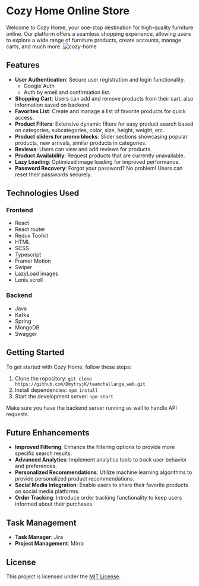 # Cozy Home Online Store

Welcome to Cozy Home, your one-stop destination for high-quality furniture online. Our platform offers a seamless shopping experience, allowing users to explore a wide range of furniture products, create accounts, manage carts, and much more.
![cozy-home](https://github.com/DmytryjK/teamchallange_web/assets/48493462/ebe91b39-1974-4503-9d86-51b681fd9dba)

## Features

- **User Authentication**: Secure user registration and login functionality. 
    - Google Auth
    - Auth by emeil and confirmation list.
- **Shopping Cart**: Users can add and remove products from their cart, also information saved on backend.
- **Favorites List**: Create and manage a list of favorite products for quick access.
- **Product Filters**: Extensive dynamic filters for easy product search based on categories, subcategories, color, size, height, weight, etc.
- **Product sliders for promo blocks**: Slider sections showcasing popular products, new arrivals, similar products in categories.
- **Reviews**: Users can view and add reviews for products.
- **Product Availability**: Request products that are currently unavailable.
- **Lazy Loading**: Optimized image loading for improved performance.
- **Password Recovery**: Forgot your password? No problem! Users can reset their passwords securely.

## Technologies Used

### Frontend
- React
- React router
- Redux Toolkit
- HTML
- SCSS
- Typescript
- Framer Motion
- Swiper
- LazyLoad images
- Lenis scroll

### Backend
- Java
- Kafka
- Spring
- MongoDB
- Swagger

## Getting Started

To get started with Cozy Home, follow these steps:

1. Clone the repository: `git clone https://github.com/DmytryjK/teamchallange_web.git`
2. Install dependencies: `npm install`
3. Start the development server: `npm start`

Make sure you have the backend server running as well to handle API requests.

## Future Enhancements

- **Improved Filtering**: Enhance the filtering options to provide more specific search results.
- **Advanced Analytics**: Implement analytics tools to track user behavior and preferences.
- **Personalized Recommendations**: Utilize machine learning algorithms to provide personalized product recommendations.
- **Social Media Integration**: Enable users to share their favorite products on social media platforms.
- **Order Tracking**: Introduce order tracking functionality to keep users informed about their purchases.

## Task Management

- **Task Manager**: Jira
- **Project Management**: Mirro

## License
This project is licensed under the [MIT License](LICENSE).
